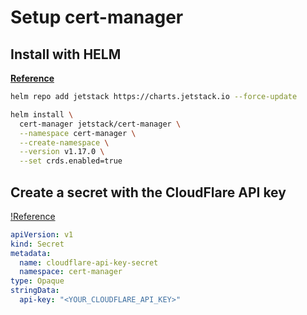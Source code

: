# Setup cert-manager

## Install with HELM

**[Reference](https://cert-manager.io/docs/installation/helm/)**

``` bash
helm repo add jetstack https://charts.jetstack.io --force-update

helm install \
  cert-manager jetstack/cert-manager \
  --namespace cert-manager \
  --create-namespace \
  --version v1.17.0 \
  --set crds.enabled=true
```  


## Create a secret with the CloudFlare API key

[!Reference]()

``` yaml
apiVersion: v1
kind: Secret
metadata:
  name: cloudflare-api-key-secret
  namespace: cert-manager
type: Opaque
stringData:
  api-key: "<YOUR_CLOUDFLARE_API_KEY>"
```  